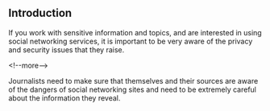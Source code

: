 
## Introduction

If you work with sensitive information and topics, and are interested in using social networking services, it is important to be very aware of the privacy and security issues that they raise. 

&lt;!--more--&gt;

Journalists need to make sure that themselves and their sources are aware of the dangers of social networking sites and need to be extremely careful about the information they reveal.